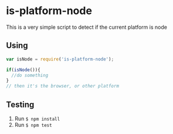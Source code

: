 # is-platform-node

This is a very simple script to detect if the current platform is node

## Using

```js
var isNode = require('is-platform-node');

if(isNode()){
  //do something
}
// then it's the browser, or other platform
```

## Testing

1. Run ``` $ npm install ```
1. Run ``` $ npm test ```